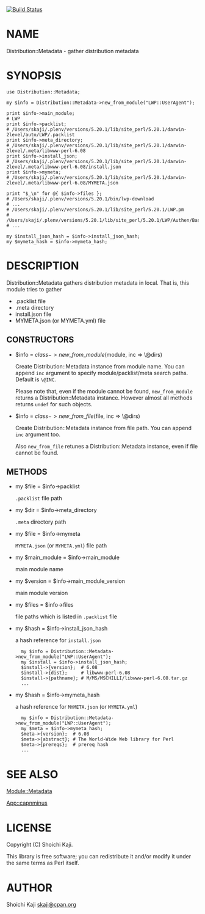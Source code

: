 [![Build Status](https://travis-ci.org/shoichikaji/Distribution-Metadata.svg?branch=master)](https://travis-ci.org/shoichikaji/Distribution-Metadata)
# NAME

Distribution::Metadata - gather distribution metadata

# SYNOPSIS

    use Distribution::Metadata;

    my $info = Distribution::Metadata->new_from_module("LWP::UserAgent");

    print $info->main_module;
    # LWP
    print $info->packlist;
    # /Users/skaji/.plenv/versions/5.20.1/lib/site_perl/5.20.1/darwin-2level/auto/LWP/.packlist
    print $info->meta_directory;
    # /Users/skaji/.plenv/versions/5.20.1/lib/site_perl/5.20.1/darwin-2level/.meta/libwww-perl-6.08
    print $info->install_json;
    # /Users/skaji/.plenv/versions/5.20.1/lib/site_perl/5.20.1/darwin-2level/.meta/libwww-perl-6.08/install.json
    print $info->mymeta;
    # /Users/skaji/.plenv/versions/5.20.1/lib/site_perl/5.20.1/darwin-2level/.meta/libwww-perl-6.08/MYMETA.json

    print "$_\n" for @{ $info->files };
    # /Users/skaji/.plenv/versions/5.20.1/bin/lwp-download
    # ...
    # /Users/skaji/.plenv/versions/5.20.1/lib/site_perl/5.20.1/LWP.pm
    # /Users/skaji/.plenv/versions/5.20.1/lib/site_perl/5.20.1/LWP/Authen/Basic.pm
    # ...

    my $install_json_hash = $info->install_json_hash;
    my $mymeta_hash = $info->mymeta_hash;

# DESCRIPTION

Distribution::Metadata gathers distribution metadata in local.
That is, this module tries to gather

- .packlist file
- .meta directory
- install.json file
- MYMETA.json (or MYMETA.yml) file

## CONSTRUCTORS

- $info = $class->new\_from\_module($module, inc => \\@dirs)

    Create Distribution::Metadata instance from module name.
    You can append `inc` argument
    to specify module/packlist/meta search paths. Default is `\@INC`.

    Please note that, even if the module cannot be found,
    `new_from_module` returns a Distribution::Metadata instance.
    However almost all methods returns `undef` for such objects.

- $info = $class->new\_from\_file($file, inc => \\@dirs)

    Create Distribution::Metadata instance from file path.
    You can append `inc` argument too.

    Also `new_from_file` retunes a Distribution::Metadata instance,
    even if file cannot be found.

## METHODS

- my $file = $info->packlist

    `.packlist` file path

- my $dir = $info->meta\_directory

    `.meta` directory path

- my $file = $info->mymeta

    `MYMETA.json` (or `MYMETA.yml`) file path

- my $main\_module = $info->main\_module

    main module name

- my $version = $info->main\_module\_version

    main module version

- my $files = $info->files

    file paths which is listed in `.packlist` file

- my $hash = $info->install\_json\_hash

    a hash reference for `install.json`

        my $info = Distribution::Metadata->new_from_module("LWP::UserAgent");
        my $install = $info->install_json_hash;
        $install->{version};  # 6.08
        $install->{dist};     # libwww-perl-6.08
        $install->{pathname}; # M/MS/MSCHILLI/libwww-perl-6.08.tar.gz
        ...

- my $hash = $info->mymeta\_hash

    a hash reference for `MYMETA.json` (or `MYMETA.yml`)

        my $info = Distribution::Metadata->new_from_module("LWP::UserAgent");
        my $meta = $info->mymeta_hash;
        $meta->{version};  # 6.08
        $meta->{abstract}; # The World-Wide Web library for Perl
        $meta->{prereqs};  # prereq hash
        ...

# SEE ALSO

[Module::Metadata](https://metacpan.org/pod/Module::Metadata)

[App::capnminus](https://metacpan.org/pod/App::capnminus)

# LICENSE

Copyright (C) Shoichi Kaji.

This library is free software; you can redistribute it and/or modify
it under the same terms as Perl itself.

# AUTHOR

Shoichi Kaji <skaji@cpan.org>

